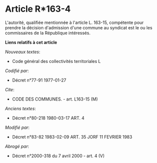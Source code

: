 # Article R*163-4

L'autorité, qualifiée mentionnée à l'article L. 163-15, compétente pour prendre la décision d'admission d'une commune au
syndicat est le ou les commissaires de la République intéressés.

**Liens relatifs à cet article**

_Nouveaux textes_:

  - Code général des collectivités territoriales L

_Codifié par_:

  - Décret n°77-91 1977-01-27

_Cite_:

  - CODE DES COMMUNES. - art. L163-15 (M)

_Anciens textes_:

  - Décret n°80-218 1980-03-17 ART. 4

_Modifié par_:

  - Décret n°83-82 1983-02-09 ART. 35 JORF 11 FEVRIER 1983

_Abrogé par_:

  - Décret n°2000-318 du 7 avril 2000 - art. 4 (V)
